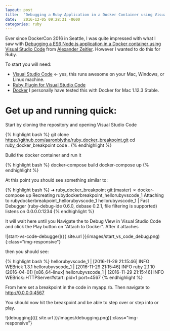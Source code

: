 ```yaml
---
layout: post
title:  "Debugging a Ruby Application in a Docker Container using Visual Studio Code"
date:   2016-12-05 09:28:31 -0600
categories: ruby
---
```

Ever since DockerCon 2016 in Seattle, I was quite impressed with what I saw with [Debugging a ES6 Node.js application in a Docker container using Visual Studio Code](https://alexanderzeitler.com/articles/debugging-a-nodejs-es6-application-in-a-docker-container-using-visual-studio-code/) from [Alexander Zeitler](https://twitter.com/alexzeitler_).  However I wanted to do this for Ruby.  

To start you will need: 

* [Visual Studio Code](https://code.visualstudio.com/) <- yes, this runs awesome on your Mac, Windows, or Linux machine.
* [Ruby Plugin for Visual Studio Code](https://marketplace.visualstudio.com/items?itemName=rebornix.Ruby)
* [Docker](https://www.docker.com/products/overview) I personally have tested this with Docker for Mac 1.12.3 Stable.

# Get up and running quick:

Start by cloning the repository and opening Visual Studio Code

{% highlight bash %}
git clone https://github.com/aaronblythe/ruby_docker_breakpoint.git
cd ruby_docker_breakpoint
code .
{% endhighlight %}

Build the docker container and run it

{% highlight bash %}
docker-compose build
docker-compose up
{% endhighlight %}

At this point you should see something similar to:

{% highlight bash %}
➜  ruby_docker_breakpoint git:(master) ✗ docker-compose up
Recreating rubydockerbreakpoint_hellorubyvscode_1
Attaching to rubydockerbreakpoint_hellorubyvscode_1
hellorubyvscode_1  | Fast Debugger (ruby-debug-ide 0.6.0, debase 0.2.1, file filtering is supported) listens on 0.0.0.0:1234
{% endhighlight %}

It will wait here until you Navigate the to Debug View in Visual Studio Code and click the Play button on "Attach to Docker". After it attaches 

![start-vs-code-debugger]({{ site.url }}/images/start_vs_code_debug.png){:class="img-responsive"}

then you should see:

{% highlight bash %}
hellorubyvscode_1  | [2016-11-29 21:15:46] INFO  WEBrick 1.3.1
hellorubyvscode_1  | [2016-11-29 21:15:46] INFO  ruby 2.1.10 (2016-04-01) [x86_64-linux]
hellorubyvscode_1  | [2016-11-29 21:15:46] INFO  WEBrick::HTTPServer#start: pid=1 port=4567
{% endhighlight %}

From here set a breakpoint in the code in myapp.rb. Then navigate to http://0.0.0.0:4567

You should now hit the breakpoint and be able to step over or step into or play.

![debugging]({{ site.url }}/images/debugging.png){:class="img-responsive"}




